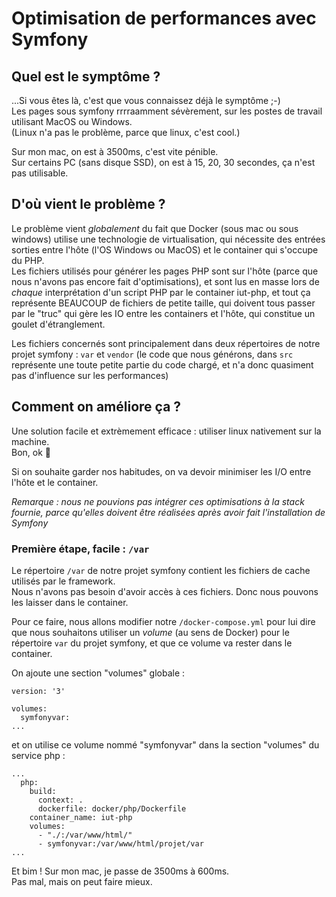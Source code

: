 # Optimisation de performances avec Symfony

## Quel est le symptôme ?

...Si vous êtes là, c'est que vous connaissez déjà le symptôme ;-)  
Les pages sous symfony rrrraamment sévèrement, sur les postes de travail utilisant MacOS ou Windows.  
(Linux n'a pas le problème, parce que linux, c'est cool.)

Sur mon mac, on est à 3500ms, c'est vite pénible.  
Sur certains PC (sans disque SSD), on est à 15, 20, 30 secondes, ça n'est pas utilisable.

## D'où vient le problème ?

Le problème vient _globalement_ du fait que Docker (sous mac ou sous windows) utilise une technologie de virtualisation, qui nécessite des entrées sorties entre l'hôte (l'OS Windows ou MacOS) et le container qui s'occupe du PHP.  
Les fichiers utilisés pour générer les pages PHP sont sur l'hôte (parce que nous n'avons pas encore fait d'optimisations), et sont lus en masse lors de _chaque_ interprétation d'un script PHP par le container iut-php, et tout ça représente BEAUCOUP de fichiers de petite taille, qui doivent tous passer par le "truc" qui gère les IO entre les containers et l'hôte, qui constitue un goulet d'étranglement.  

Les fichiers concernés sont principalement dans deux répertoires de notre projet symfony : `var` et `vendor` 
(le code que nous générons, dans `src` représente une toute petite partie du code chargé, et n'a donc quasiment pas d'influence sur les performances)

## Comment on améliore ça ?

Une solution facile et extrèmement efficace : utiliser linux nativement sur la machine.  
Bon, ok 🚪

Si on souhaite garder nos habitudes, on va devoir minimiser les I/O entre l'hôte et le container.

_Remarque : nous ne pouvions pas intégrer ces optimisations à la stack fournie, parce qu'elles doivent être réalisées *après* avoir fait l'installation de Symfony_

### Première étape, facile : `/var`

Le répertoire `/var` de notre projet symfony contient les fichiers de cache utilisés par le framework.  
Nous n'avons pas besoin d'avoir accès à ces fichiers. Donc nous pouvons les laisser dans le container.

Pour ce faire, nous allons modifier notre `/docker-compose.yml` pour lui dire que nous souhaitons utiliser un _volume_ (au sens de Docker) pour le répertoire `var` du projet symfony,  et que ce volume va rester dans le container.

On ajoute une section "volumes" globale :

```
version: '3'

volumes:
  symfonyvar:
...
```
et on utilise ce volume nommé "symfonyvar" dans la section "volumes" du service php :
```
...
  php:
    build:
      context: .
      dockerfile: docker/php/Dockerfile
    container_name: iut-php
    volumes:
      - "./:/var/www/html/"
      - symfonyvar:/var/www/html/projet/var
...
```
Et bim ! Sur mon mac, je passe de 3500ms à 600ms.  
Pas mal, mais on peut faire mieux.
